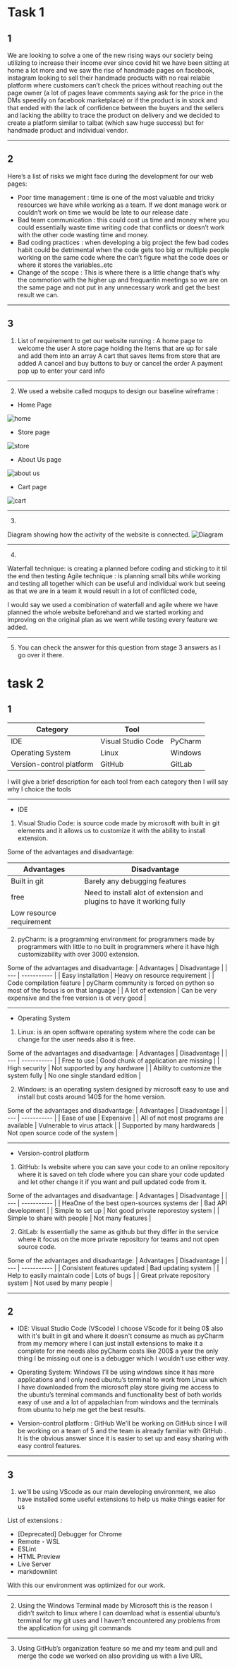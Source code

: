# Task 1
## 1
We are looking to solve a one of the new rising ways our society being utilizing  to increase their income ever since covid hit we have been sitting at home a lot more and we saw the rise of handmade pages on facebook, instagram looking to sell their handmade products with no real relabie platform where customers can’t check the prices without reaching out the page owner (a lot of pages leave comments saying ask for the price in the DMs speedily on facebook marketplace) or if the product is in stock and that ended with the lack of confidence between the buyers and the sellers and lacking the ability to trace the product on delivery and we decided to create a platform similar to talbat (which saw huge success) but for handmade product and individual vendor.

***

## 2 
Here’s a list of risks we might face during the development for our web pages:
* Poor time management : time is one of the most valuable and tricky resources we have while working as a team. If we dont manage work or couldn’t work on time we would be late to our release date .
* Bad team communication :  this could cost us time and money where you could essentially waste time writing code that conflicts or doesn’t work with the other code wasting time and money.
* Bad coding practices : when developing a big project the few bad codes habit could be detrimental when the code gets too big or multiple people working on the same code where the can’t figure what the code does or where it stores the variables..etc
* Change of the scope : This is where there is a little change that’s why the commotion  with the higher up and frequantin meetings so we are on the same page and not put in any unnecessary work and get the best result we can.

***
## 3 
1. List of requirement to get our website running :
A home page to welcome the user 
A store page holding the Items that are up for sale and add them into an array
A cart that saves Items from store that are added 
A cancel and buy buttons to buy or cancel the order 
A payment pop up to enter your card info	

***

2. We  used a website called moqups to design our baseline wireframe :
* Home Page

![home](Imgs/home.png)

* Store page

![store](Imgs/stores.png)

* About Us page

![about us](Imgs/AboutUs.png)

* Cart page

![cart](Imgs/cart.png)

***

3. 
Diagram showing how the activity of the website is connected. 
![Diagram](Imgs/Diagram.jpg)

***

4. 
Waterfall technique: is creating a planned before coding and sticking to it til the end then testing 
Agile technique : is planning small bits while working and testing all together which can be useful and individual work but seeing as that we are in a team it would result in a lot of conflicted code,

I would say we used a combination of waterfall and agile where we have planned the whole website beforehand and we started working and improving on the original plan as we went while testing every feature we added. 

***

5. You can check the answer for this question from stage 3 answers as I go over it there.



# task 2 

## 1 

| Category | Tool |   | 
| --- | ----------- | ----------- | 
| IDE  | Visual Studio Code | PyCharm |
| Operating System | Linux | Windows | 
| Version-control platform | GitHub | GitLab | 


I will give a brief description for each tool from each category then I will say why I choice the tools 

***

* IDE

1. Visual Studio Code: is source code made by microsoft with built in git elements and it allows us to customize it with  the ability to install extension.

Some of the advantages and disadvantage:

| Advantages | Disadvantage |
| --- | ----------- |
| Built in git  | Barely any debugging features |
| free | Need to install alot of extension and plugins to have it working fully  |
| Low resource requirement  |  |

2. pyCharm: is a programming environment for programmers made by programmers with little to no built in programmers where it have high customizability with over 3000 extension. 

Some of the advantages and disadvantage:
| Advantages | Disadvantage |
| --- | ----------- |
| Easy installation  | Heavy on resource requirement  |
| Code compilation feature  | pyCharm community is forced on python so most of the focus is on that language  |
| A lot of extension   | Can be very expensive and the free version is ot very good |

***

* Operating System

1. Linux: is an open software operating system where the code can be change for the user needs also it is free.

Some of the advantages and disadvantage:
| Advantages | Disadvantage |
| --- | ----------- |
| Free to use | Good chunk of application are missing  |
| High security  | Not supported by any hardware  |
| Ability to customize the system fully  | No one single standard edition  |

2. Windows: is an operating system designed by microsoft easy to use and install but costs around 140$ for the home version.

Some of the advantages and disadvantage:
| Advantages | Disadvantage |
| --- | ----------- |
| Ease of use  | Expensive  |
| All of not most programs are available | Vulnerable to virus attack  | 
| Supported by many hardwareds | Not open source code of the system  |


***

* Version-control platform

1. GitHub: Is website where you can save your code to an online repository where it is saved on teh clode where you can share your code updated and let other change it if you want and pull updated code from it.

Some of the advantages and disadvantage:
| Advantages | Disadvantage |
| --- | ----------- |
| HeaOne of the best open-sources systems der | Bad API development  |
| Simple to set up | Not good private reporestoy system  |
| Simple to share with people  | Not many features  |

2. GitLab: Is essentially the same as github but they differ in the service where it focus on the more private repository for teams and not open source code.

Some of the advantages and disadvantage:
| Advantages | Disadvantage |
| --- | ----------- |
| Consistent features updated  | Bad updating system  |
| Help to easily maintain code  | Lots of bugs |
| Great private repository system  | Not used by many people  |

***

## 2

* IDE: Visual Studio Code (VScode)
I choose VScode for it being 0$ also with it's built in git and where it doesn't consume as much as pyCharm from my memory where I can just install extensions to make it a complete for me needs also pyCharm costs like 200$ a year the only thing I be missing out one is a debugger which I wouldn’t use either way.

* Operating System: Windows
I’ll be using windows since it has more applications and I only need ubuntu’s terminal to work from Linux which I have downloaded from the microsoft play store giving me access to the ubuntu’s terminal commands and functionality best of both worlds easy of use and a lot of appalachian from windows and the terminals from ubuntu to help me get the best results.

* Version-control platform : GitHub
We'll be working on GitHub since I will be working on a team of 5 and the team is already familiar with GitHub . It is the obvious answer since it is easier to set up and easy sharing with easy control features.

***

## 3

1. we'll be using VScode as our main developing environment, we also have installed some useful extensions to help us make things easier for us 

List of extensions :
* [Deprecated] Debugger for Chrome
* Remote - WSL
* ESLint
* HTML Preview
* Live Server
* markdownlint

With this our environment was optimized for our work.

***

2. Using the Windows Terminal made by Microsoft this is the reason I didn’t switch to linux where I can download what is essential ubuntu’s terminal for my git uses and I haven’t encountered any problems from the application for using git commands 

***

3. Using GitHub’s organization feature so me and my team and pull and merge the code we worked on also providing us with a live URL 
